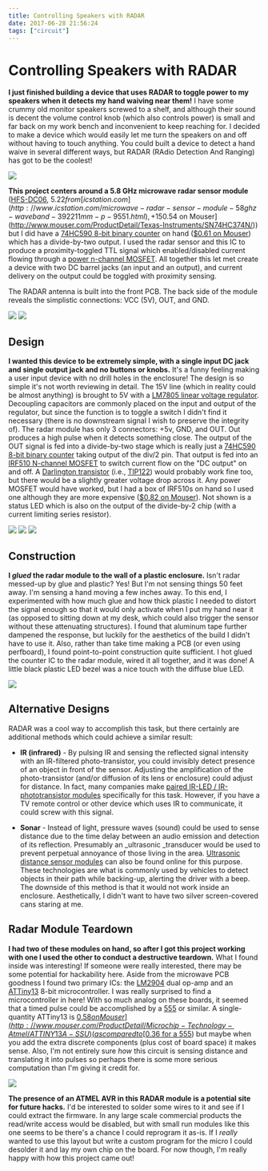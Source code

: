 ```yaml
---
title: Controlling Speakers with RADAR
date: 2017-06-28 21:56:24
tags: ["circuit"]
---
```


# Controlling Speakers with RADAR

__I just finished building a device that uses RADAR to toggle power to my speakers when it detects my hand waiving near them!__ I have some crummy old monitor speakers screwed to a shelf, and although their sound is decent the volume control knob (which also controls power) is small and far back on my work bench and inconvenient to keep reaching for. I decided to make a device which would easily let me turn the speakers on and off without having to touch anything. You could built a device to detect a hand waive in several different ways, but RADAR (RAdio Detection And Ranging) has got to be the coolest!

![](https://www.youtube.com/embed/EIuYRhChw60)

__This project centers around a 5.8 GHz microwave radar sensor module__ ([HFS-DC06](http://www.icstation.com/microwave-radar-sensor-module-58ghz-waveband-392211mm-p-9551.html), $5.22 from [icstation.com](http://www.icstation.com/microwave-radar-sensor-module-58ghz-waveband-392211mm-p-9551.html), + 15% discount code _haics_) which senses distance (sensitivity is adjustable with a potentiometer) and in response to crossing a threshold it outputs a TTL pulse (the duration of with is adjustable with another potentiometer). I ran the output of the module through [divide-by-two circuit](http://www.electronics-tutorials.ws/counter/count_1.html) (essentially a [flip-flop](https://en.wikipedia.org/wiki/Flip-flop_(electronics))) so that an object-detect event would _toggle_ a line rather than pull the line high for each detection. I didn't have a cheap flip-flop IC on hand (the [74HC374](http://www.ti.com/lit/ds/symlink/cd74hct574.pdf) comes to mind, [$0.54 on Mouser](http://www.mouser.com/ProductDetail/Texas-Instruments/SN74HC374N/)) but I did have a [74HC590 8-bit binary counter](https://assets.nexperia.com/documents/data-sheet/74HC590.pdf) on hand ([$0.61 on Mouser](http://www.mouser.com/ProductDetail/Texas-Instruments/SN74HC590AN/)) which has a divide-by-two output. I used the radar sensor and this IC to produce a proximity-toggled TTL signal which enabled/disabled current flowing through a [power n-channel MOSFET](https://en.wikipedia.org/wiki/MOSFET). All together this let met create a device with two DC barrel jacks (an input and an output), and current delivery on the output could be toggled with proximity sensing.

The RADAR antenna is built into the front PCB. The back side of the module reveals the simplistic connections: VCC (5V), OUT, and GND.

<div class="text-center img-border img-medium">

[![](https://swharden.com/static/2017/06/28/03module_thumb.jpg)](https://swharden.com/static/2017/06/28/03module.jpg)
[![](https://swharden.com/static/2017/06/28/04module_thumb.jpg)](https://swharden.com/static/2017/06/28/04module.jpg)

</div>

## __Design__

__I wanted this device to be extremely simple, with a single input DC jack and single output jack and no buttons or knobs.__ It's a funny feeling making a user input device with no drill holes in the enclosure! The design is so simple it's not worth reviewing in detail. The 15V line (which in reality could be almost anything) is brought to 5V with a [LM7805 linear voltage regulator](https://www.sparkfun.com/datasheets/Components/LM7805.pdf). Decoupling capacitors are commonly placed on the input and output of the regulator, but since the function is to toggle a switch I didn't find it necessary (there is no downstream signal I wish to preserve the integrity of). The radar module has only 3 connectors: +5v, GND, and OUT. Out produces a high pulse when it detects something close. The output of the OUT signal is fed into a divide-by-two stage which is really just a [74HC590 8-bit binary counter](https://assets.nexperia.com/documents/data-sheet/74HC590.pdf) taking output of the div/2 pin. That output is fed into an [IRF510 N-channel MOSFET](http://www.vishay.com/docs/91015/sihf510.pdf) to switch current flow on the "DC output" on and off. A [Darlington transistor](https://en.wikipedia.org/wiki/Darlington_transistor) (i.e., [TIP122](http://www.mouser.com/ds/2/149/TIP122-890116.pdf)) would probably work fine too, but there would be a slightly greater voltage drop across it. Any power MOSFET would have worked, but I had a box of IRF510s on hand so I used one although they are more expensive ([$0.82 on Mouser](http://www.mouser.com/ProductDetail/Vishay-Semiconductors/IRF510PBF/)). Not shown is a status LED which is also on the output of the divide-by-2 chip (with a current limiting series resistor).

<div class="text-center img-medium">

[![](https://swharden.com/static/2017/06/28/schematic3_thumb.jpg)](https://swharden.com/static/2017/06/28/schematic3.png)
[![](https://swharden.com/static/2017/06/28/75hc590_divide_by_2_thumb.jpg)](https://swharden.com/static/2017/06/28/75hc590_divide_by_2.png)
[![](https://swharden.com/static/2017/06/28/75hc590_pinout_thumb.jpg)](https://swharden.com/static/2017/06/28/75hc590_pinout.png)

</div>

## __Construction__

__I _glued_ the radar module to the wall of a plastic enclosure.__ Isn't radar messed-up by glue and plastic? Yes! But I'm not sensing things 50 feet away. I'm sensing a hand moving a few inches away. To this end, I experimented with how much glue and how thick plastic I needed to distort the signal enough so that it would only activate when I put my hand near it (as opposed to sitting down at my desk, which could also trigger the sensor without these attenuating structures). I found that aluminum tape further dampened the response, but luckily for the aesthetics of the build I didn't have to use it. Also, rather than take time making a PCB (or even using perfboard), I found point-to-point construction quite sufficient. I hot glued the counter IC to the radar module, wired it all together, and it was done! A little black plastic LED bezel was a nice touch with the diffuse blue LED.

<div class="text-center img-border">

[![](https://swharden.com/static/2017/06/28/1083_thumb.jpg)](https://swharden.com/static/2017/06/28/1083.jpg)

</div>

## __Alternative Designs__

RADAR was a cool way to accomplish this task, but there certainly are additional methods which could achieve a similar result:

*   __IR (infrared)__ - By pulsing IR and sensing the reflected signal intensity with an IR-filtered photo-transistor, you could invisibly detect presence of an object in front of the sensor. Adjusting the amplification of the photo-transistor (and/or diffusion of its lens or enclosure) could adjust for distance. In fact, many companies make [paired IR-LED / IR-phototransistor modules](https://www.adafruit.com/product/164) specifically for this task. However, if you have a TV remote control or other device which uses IR to communicate, it could screw with this signal.

*   __Sonar__ - Instead of light, pressure waves (sound) could be used to sense distance due to the time delay between an audio emission and detection of its reflection. Presumably an _ultrasonic _transducer would be used to prevent perpetual annoyance of those living in the area. [Ultrasonic distance sensor modules](https://www.sparkfun.com/products/13959) can also be found online for this purpose. These technologies are what is commonly used by vehicles to detect objects in their path while backing-up, alerting the driver with a beep. The downside of this method is that it would not work inside an enclosure. Aesthetically, I didn't want to have two silver screen-covered cans staring at me.

## __Radar Module Teardown__

__I had two of these modules on hand, so after I got this project working with one I used the other to conduct a destructive teardown.__ What I found inside was interesting! If someone were really interested, there may be some potential for hackability here. Aside from the microwave PCB goodness I found two primary ICs: the [LM2904](http://www.ti.com/lit/ds/symlink/lm2904.pdf) dual op-amp and an [ATTiny13](http://www.atmel.com/Images/2535S.pdf) 8-bit microcontroller. I was really surprised to find a microcontroller in here! With so much analog on these boards, it seemed that a timed pulse could be accomplished by a [555](https://en.wikipedia.org/wiki/555_timer_IC) or similar. A single-quantity ATTiny13 is [$0.58 on Mouser](http://www.mouser.com/ProductDetail/Microchip-Technology-Atmel/ATTINY13A-SSU) (as compared to [$0.36 for a 555](http://www.mouser.com/Semiconductors/Integrated-Circuits-ICs/_/N-6j73k?Keyword=555&FS=True&Ns=Pricing|0)) but maybe when you add the extra discrete components (plus cost of board space) it makes sense. Also, I'm not entirely sure _how_ this circuit is sensing distance and translating it into pulses so perhaps there is some more serious computation than I'm giving it credit for.

<div class="text-center img-border">

[![](https://swharden.com/static/2017/06/28/teardown-3_thumb.jpg)](https://swharden.com/static/2017/06/28/teardown-3.jpg)

</div>

__The presence of an ATMEL AVR in this RADAR module is a potential site for future hacks.__ I'd be interested to solder some wires to it and see if I could extract the firmware. In any large scale commercial products the read/write access would be disabled, but with small run modules like this one seems to be there's a chance I could reprogram it as-is. If I _really_ wanted to use this layout but write a custom program for the micro I could desolder it and lay my own chip on the board. For now though, I'm really happy with how this project came out!